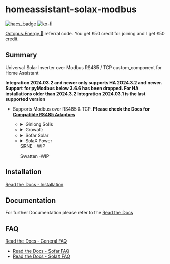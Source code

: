 # homeassistant-solax-modbus
[![hacs_badge](https://img.shields.io/badge/HACS-Default-orange.svg?style=for-the-badge)](https://github.com/custom-components/hacs) [![ko-fi](https://www.ko-fi.com/img/githubbutton_sm.svg)](https://ko-fi.com/V7V51QQOL)

[Octopus.Energy 🐙](https://share.octopus.energy/wise-boar-813) referral code. You get £50 credit for joining and I get £50 credit.

## Summary

Universal Solar Inverter over Modbus RS485 / TCP custom_component for Home Assistant

**Integration 2024.03.2 and newer only supports HA 2024.3.2 and newer. Support for pyModbus below 3.6.6 has been dropped. For HA installations older than 2024.3.2 Integration 2024.03.1 is the last supported version**

* Supports Modbus over RS485 & TCP. **Please check the Docs for [Compatible RS485 Adaptors](https://homeassistant-solax-modbus.readthedocs.io/en/latest/compatible-adaptors/)**

<ul>
    <ul>
      <li>
       <details>
<summary>
Ginlong Solis
</summary>

- RHI-nK-48ES-5G Single Phase (lowercase n indicates Inverter size, ie 6kW)
- RHI-3PnK-HVES-5G Three Phase (lowercase n indicates Inverter size, ie 10kW)

</details>
      </li>
      <li>
       <details>
<summary>
Growatt:
</summary>

 - AC Battery Storage:
   - SPA
  
 - Hybrid:
   - SPF - **WIP**
   - SPH
   - TL-XH (MIN & MOD)
  
 - PV Only:
   - MAC
   - MAX
   - MID
   - TL-X

</details>
      </li>
      <li>
       <details>
<summary>
Sofar Solar
</summary>

- HYDxxKTL-3P (plugin_sofar)
  - Azzurro 3.3k-12KTL-V3
  - Azzurro ZSS
- HYDxxxxES (plugin_sofar_old)

</details>
      </li>
      <li>
       <details>
<summary>
SolaX Power
</summary>

- A1 Hybrid - **WIP**
- Gen2 Hybrid
- Gen3 AC, Hybrid & RetroFit
- Gen4 Hybrid & RetroFit
  - Qcells Q.VOLT HYB-G3-3P
  - TIGO TSI
- J1 Hybrid - **WIP**
- X3 MIC / MIC PRO Gen1 & Gen2 (Limited set of entities available)
- X1 Air/Boost/Mini Gen3 & Gen4 (Limited set of entities available)

</details>
SRNE - WIP

Swatten -WIP
      </li>
    </ul>
</ul>



## Installation

[Read the Docs - Installation](https://homeassistant-solax-modbus.readthedocs.io/en/latest/installation/)

## Documentation

For further Documentation please refer to the [Read the Docs](http://homeassistant-solax-modbus.readthedocs.io/)

## FAQ

[Read the Docs - General FAQ](https://homeassistant-solax-modbus.readthedocs.io/en/latest/faq/)
 - [Read the Docs - Sofar FAQ](https://homeassistant-solax-modbus.readthedocs.io/en/latest/sofar-faq/)
 - [Read the Docs - SolaX FAQ](https://homeassistant-solax-modbus.readthedocs.io/en/latest/solax-faq/)
